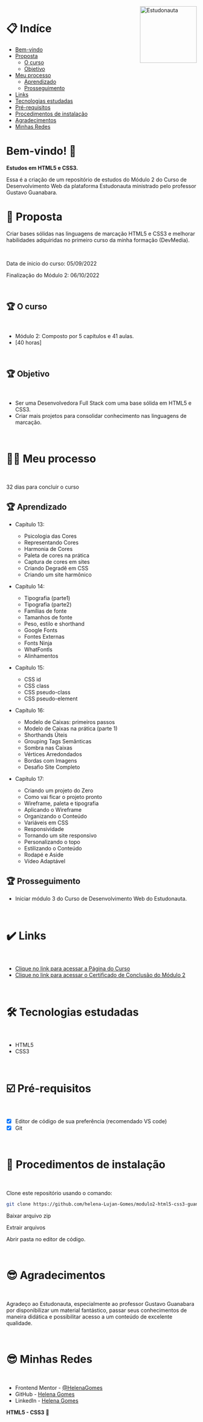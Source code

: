 <div>
  <img align="right" src="https://user-images.githubusercontent.com/94927107/202267396-dac3e09f-9f5c-40ed-b0ac-0beda9582894.jpg" alt="Estudonauta" width="150px">
</div>

# 📋 Indíce

- [Bem-vindo](#id01)
- [Proposta](#id02)
  - [O curso](#id02.1)
  - [Objetivo](#id02.2)
- [Meu processo](#id03)
  - [Aprendizado](#id03.1)
  - [Prosseguimento](#id03.2)
- [Links](#id04)
- [Tecnologias estudadas](#id05)
- [Pré-requisitos](#id06)
- [Procedimentos de instalação](#id07)
- [Agradecimentos](#id08)
- [Minhas Redes](#id09)

# Bem-vindo! 👋 <a name="id01"></a>

**Estudos em HTML5 e CSS3.**

Essa é a criação de um repositório de estudos do Módulo 2 do Curso de Desenvolvimento Web da plataforma Estudonauta ministrado pelo professor Gustavo Guanabara.

# 🚀 Proposta <a name="id02"></a>

Criar bases sólidas nas linguagens de marcação HTML5 e CSS3 e melhorar habilidades adquiridas no primeiro curso da minha formação (DevMedia). 

<br />

Data de ínicio do curso: 05/09/2022

Finalização do Módulo 2: 06/10/2022

<br />

## :trophy: O curso <a name="id02.1"></a>

<br />

- Módulo 2: Composto por 5 capítulos e 41 aulas.
- [40 horas]

<br />

## :trophy: Objetivo <a name="id02.2"></a>

<br />

- Ser uma Desenvolvedora Full Stack com uma base sólida em HTML5 e CSS3. 
- Criar mais projetos para consolidar conhecimento nas linguagens de marcação. 

<br />

# 👩🚀 Meu processo <a name="id03"></a>

<br />

32 dias para concluir o curso

## :trophy: Aprendizado <a name="id03.1"></a>

- Capítulo 13: 
  - Psicologia das Cores
  - Representando Cores
  - Harmonia de Cores
  - Paleta de cores na prática
  - Captura de cores em sites
  - Criando Degradê em CSS
  - Criando um site harmônico
  
- Capítulo 14:
  - Tipografia (parte1)
  - Tipografia (parte2)
  - Famílias de fonte
  - Tamanhos de fonte
  - Peso, estilo e shorthand
  - Google Fonts
  - Fontes Externas
  - Fonts Ninja
  - WhatFontls
  - Alinhamentos
   
- Capítulo 15:
  - CSS id
  - CSS class
  - CSS pseudo-class
  - CSS pseudo-element
  
- Capítulo 16:
  - Modelo de Caixas: primeiros passos
  - Modelo de Caixas na prática (parte 1)
  - Shorthands Úteis
  - Grouping Tags Semânticas
  - Sombra nas Caixas
  - Vértices Arredondados
  - Bordas com Imagens
  - Desafio Site Completo
  
- Capítulo 17:
  - Criando um projeto do Zero
  - Como vai ficar o projeto pronto
  - Wireframe, paleta e tipografia
  - Aplicando o Wireframe
  - Organizando o Conteúdo
  - Variáveis em CSS
  - Responsividade
  - Tornando um site responsivo
  - Personalizando o topo
  - Estilizando o Conteúdo
  - Rodapé e Aside
  - Vídeo Adaptável
  
## :trophy: Prosseguimento <a name="id03.2"></a>

- Iniciar módulo 3 do Curso de Desenvolvimento Web do Estudonauta.

<br />

# :heavy_check_mark: Links <a name="id04"></a>

<br />

- [Clique no link para acessar a Página do Curso](https://www.estudonauta.com/curso/desenvolvimento-web-2020-html5css3-modulo-2-de-5/)
- [Clique no link para acessar o Certificado de Conclusão do Módulo 2](https://helena-lujan-gomes.github.io/modulo2-html5-css3-guanabara/Certificado%20Conclus%C3%A3o%20de%20M%C3%B3dulo/index.html)

<br />

# 🛠 Tecnologias estudadas <a name="id05"></a>

<br />

- HTML5
- CSS3

<br />

# ☑️ Pré-requisitos <a name="id06"></a>

<br />

- [x] Editor de código de sua preferência (recomendado VS code)
- [x] Git

<br />

# 📝 Procedimentos de instalação <a name="id07"></a>

<br />

Clone este repositório usando o comando:

```bash
git clone https://github.com/helena-Lujan-Gomes/modulo2-html5-css3-guanabara.git
```


Baixar arquivo zip 

Extrair arquivos

Abrir pasta no editor de código.

<br />

# :sunglasses: Agradecimentos <a name="id08"></a>

<br />

Agradeço ao Estudonauta, especialmente ao professor Gustavo Guanabara por disponibilizar um material fantástico, passar seus conhecimentos de maneira didática e possibilitar acesso a um conteúdo de excelente qualidade.  

<br />

# :sunglasses: Minhas Redes <a name="id09"></a>

<br />

- Frontend Mentor - [@HelenaGomes](https://www.frontendmentor.io/profile/helena-Lujan-Gomes)
- GitHub - [Helena Gomes](https://github.com/helena-Lujan-Gomes)
- LinkedIn - [Helena Gomes](https://www.linkedin.com/in/helena-lujan-gomes/)

**HTML5 - CSS3** 🚀
